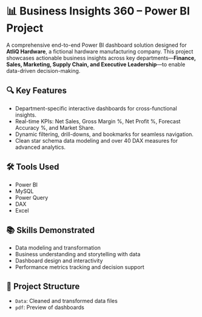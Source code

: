 # 📊 Business Insights 360 – Power BI Project

A comprehensive end-to-end Power BI dashboard solution designed for **AtliQ Hardware**, a fictional hardware manufacturing company. This project showcases actionable business insights across key departments—**Finance, Sales, Marketing, Supply Chain, and Executive Leadership**—to enable data-driven decision-making.

## 🔍 Key Features
- Department-specific interactive dashboards for cross-functional insights.
- Real-time KPIs: Net Sales, Gross Margin %, Net Profit %, Forecast Accuracy %, and Market Share.
- Dynamic filtering, drill-downs, and bookmarks for seamless navigation.
- Clean star schema data modeling and over 40 DAX measures for advanced analytics.

## 🛠️ Tools Used
- Power BI
- MySQL
- Power Query
- DAX
- Excel

## 📚 Skills Demonstrated
- Data modeling and transformation
- Business understanding and storytelling with data
- Dashboard design and interactivity
- Performance metrics tracking and decision support

## 📁 Project Structure
- `Data`: Cleaned and transformed data files
- `pdf`: Preview of dashboards
